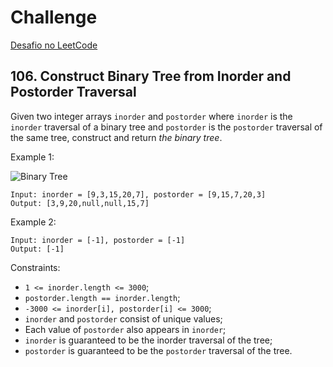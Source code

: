 # Challenge

[Desafio no LeetCode](https://leetcode.com/problems/construct-binary-tree-from-inorder-and-postorder-traversal/description/)

## 106. Construct Binary Tree from Inorder and Postorder Traversal

Given two integer arrays `inorder` and `postorder` where `inorder` is the `inorder` traversal of a binary tree and `postorder` is the `postorder` traversal of the same tree, construct and return _the binary tree_.

Example 1:

![Binary Tree](https://assets.leetcode.com/uploads/2021/02/19/tree.jpg)

```
Input: inorder = [9,3,15,20,7], postorder = [9,15,7,20,3]
Output: [3,9,20,null,null,15,7]
```

Example 2:

```
Input: inorder = [-1], postorder = [-1]
Output: [-1]
```

Constraints:

- `1 <= inorder.length <= 3000`;
- `postorder.length == inorder.length`;
- `-3000 <= inorder[i], postorder[i] <= 3000`;
- `inorder` and `postorder` consist of unique values;
- Each value of `postorder` also appears in `inorder`;
- `inorder` is guaranteed to be the inorder traversal of the tree;
- `postorder` is guaranteed to be the `postorder` traversal of the tree.
